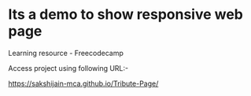 # Its a demo to show responsive web page
Learning resource - Freecodecamp


Access project using following URL:- 

https://sakshijain-mca.github.io/Tribute-Page/
